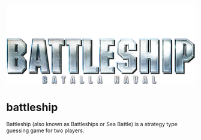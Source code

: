 ![imagen](./img/battleship.png)

# battleship
Battleship (also known as Battleships or Sea Battle) is a strategy type guessing game for two players. 
